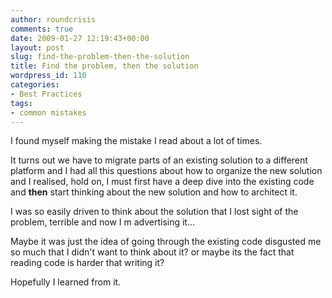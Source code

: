 ```yaml
---
author: roundcrisis
comments: true
date: 2009-01-27 12:19:43+00:00
layout: post
slug: find-the-problem-then-the-solution
title: Find the problem, then the solution
wordpress_id: 110
categories:
- Best Practices
tags:
- common mistakes
---
```


I found myself making the mistake I read about a lot of times. 

It turns out we have to migrate parts of an existing solution to a different platform and I had all this questions about how to organize the new solution and I realised, hold on, I must first have a deep dive into the existing code and **then** start thinking about the new solution and how to architect it.

I was so easily driven to think about the solution that I lost sight of the problem, terrible and now I m advertising it... 

Maybe it was just the idea of going through the existing code disgusted me so much that I didn't want to think about it? or maybe its the fact that reading code is harder that writing it?

Hopefully I learned from it.
